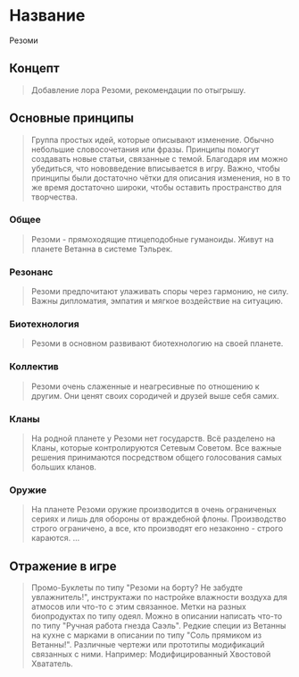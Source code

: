 # Название
Резоми

## Концепт
> Добавление лора Резоми, рекомендации по отыгрышу.
## Основные принципы
> Группа простых идей, которые описывают изменение. Обычно небольшие словосочетания или фразы.
> Принципы помогут создавать новые статьи, связанные с темой. Благодаря им можно убедиться, что нововведение вписывается в игру.
> Важно, чтобы принципы были достаточно чётки для описания изменения, но в то же время достаточно широки, чтобы оставить пространство для творчества.
### Общее
> Резоми - прямоходящие птицеподобные гуманоиды. Живут на планете Ветанна в системе Тэльрек.
### Резонанс 
> Резоми предпочитают улаживать споры через гармонию, не силу. Важны дипломатия, эмпатия и мягкое воздействие на ситуацию.
### Биотехнология
> Резоми в основном развивают биотехнологию на своей планете.
### Коллектив
> Резоми очень слаженные и неагресивные по отношению к другим. Они ценят своих сородичей и друзей выше себя самих.
### Кланы
> На родной планете у Резоми нет государств. Всё разделено на Кланы, которые контролируются Сетевым Советом. Все важные решения принимаются посредством общего голосования самых больших кланов.
### Оружие
> На планете Резоми оружие производится в очень ограниченых сериях и лишь для обороны от враждебной флоны. Производство строго ограничено, а все, кто производят его незаконно - строго караются.
...
## Отражение в игре
> Промо-Буклеты по типу "Резоми на борту? Не забудте увлажнитель!", инструктажи по настройке влажности воздуха для атмосов или что-то с этим связанное.
> Метки на разных биопродуктах по типу одеял. Можно в описании написать что-то по типу "Ручная работа гнезда Саэль".
> Редкие специи из Ветанны на кухне с марками в описании по типу "Соль прямиком из Ветанны!".
> Различные чертежи или прототипы модификаций связанных с ними. Например: Модифицированный Хвостовой Хвататель.